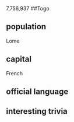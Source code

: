 7,756,937
##Togo
## population
Lome
## capital
French
 
## official language


## interesting trivia



